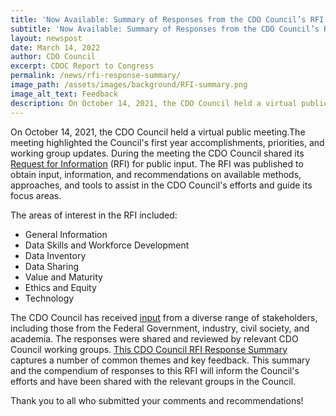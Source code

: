 ```yaml
---
title: 'Now Available: Summary of Responses from the CDO Council’s RFI'
subtitle: 'Now Available: Summary of Responses from the CDO Council’s RFI'
layout: newspost
date: March 14, 2022
author: CDO Council
excerpt: CDOC Report to Congress
permalink: /news/rfi-response-summary/
image_path: /assets/images/background/RFI-summary.png
image_alt_text: Feedback
description: On October 14, 2021, the CDO Council held a virtual public meeting.The meeting highlighted the Council's first year accomplishments, priorities, and working group updates...
---
```

On October 14, 2021, the CDO Council held a virtual public meeting.The meeting highlighted the Council's first year accomplishments, priorities, and working group updates. During the meeting the CDO Council shared its <a href="https://www.federalregister.gov/documents/2021/10/14/2021-22267/office-of-shared-solutions-and-performance-improvement-osspi-chief-data-officers-council-cdo-request">Request for Information</a> (RFI) for public input. The RFI was published to obtain input, information, and recommendations on available methods, approaches, and tools to assist in the CDO Council's efforts and guide its focus areas. 

The areas of interest in the RFI included:
- General Information
- Data Skills and Workforce Development
- Data Inventory
- Data Sharing
- Value and Maturity
- Ethics and Equity
- Technology

The CDO Council has received <a href="https://www.regulations.gov/document/GSA-GSA-2021-0021-0001/comment">input</a> from a diverse range of stakeholders, including those from the Federal Government, industry, civil society, and academia. The responses were shared and reviewed by relevant CDO Council working groups. <a href="{{ site.baseurl }}/assets/documents/Summary_of_CDOC_RFI_Responses_Feb_22.pdf">This CDO Council RFI Response Summary</a> captures a number of common themes and key feedback. This summary and the compendium of responses to this RFI will inform the Council's efforts and have been shared with the relevant groups in the Council.

Thank you to all who submitted your comments and recommendations!
